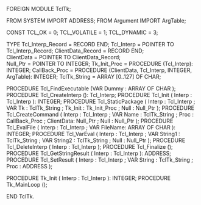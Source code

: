 FOREIGN MODULE TclTk;

FROM SYSTEM	IMPORT ADDRESS;
FROM Argument	IMPORT ArgTable;

CONST
   TCL_OK		= 0;
   TCL_VOLATILE		= 1;
   TCL_DYNAMIC		= 3;

TYPE
   Tcl_Interp_Record	= RECORD END;
   Tcl_Interp		= POINTER TO Tcl_Interp_Record;
   ClientData_Record	= RECORD END;		
   ClientData		= POINTER TO ClientData_Record;		
   Null_Ptr		= POINTER TO INTEGER;
   Tk_Init_Proc		= PROCEDURE (Tcl_Interp): INTEGER;
   CallBack_Proc	= PROCEDURE (ClientData, Tcl_Interp, INTEGER, ArgTable): INTEGER;
   TclTk_String		= ARRAY [0..127] OF CHAR;

PROCEDURE Tcl_FindExecutable	(VAR	 Dummy	: ARRAY OF CHAR	);
PROCEDURE Tcl_CreateInterp	(): Tcl_Interp;
PROCEDURE Tcl_Init		(	Interp	: Tcl_Interp	): INTEGER;
PROCEDURE Tcl_StaticPackage	(	Interp	: Tcl_Interp	;
				VAR	Tk	: TclTk_String	;
					Tk_Init	: Tk_Init_Proc	;
					Null	: Null_Ptr	);
PROCEDURE Tcl_CreateCommand	(	Interp	: Tcl_Interp	;
				VAR	Name	: TclTk_String	;
					Proc	: CallBack_Proc	;
					ClientData: Null_Ptr	;
					Null	: Null_Ptr	);
PROCEDURE Tcl_EvalFile		(	Interp	: Tcl_Interp	;
				VAR	FileName: ARRAY OF CHAR	): INTEGER;
PROCEDURE Tcl_VarEval		(	Interp	: Tcl_Interp	;
				VAR	String1	: TclTk_String	;
				VAR	String2	: TclTk_String	;
					Null	: Null_Ptr	);
PROCEDURE Tcl_DeleteInterp	(	Interp	: Tcl_Interp	);
PROCEDURE Tcl_Finalize		();
PROCEDURE Tcl_GetStringResult	(	Interp	: Tcl_Interp	): ADDRESS;
PROCEDURE Tcl_SetResult		(	Interp	: Tcl_Interp	;
				VAR	String	: TclTk_String	;
					Proc	: ADDRESS	);

PROCEDURE Tk_Init		(	Interp	: Tcl_Interp	): INTEGER;
PROCEDURE Tk_MainLoop		();

END TclTk.
